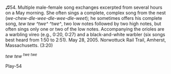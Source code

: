 ♫54. Multiple male-female song exchanges excerpted from several hours on
a May morning. She often sings a complete, complex song from the nest
(*we-chew-dle-wee-dle-wee-dle-weet*); he sometimes offers his complete
song, *tew tew ^twe^ ^twe^*, two low notes followed by two high notes,
but often sings only one or two of the low notes. Accompanying the
orioles are a warbling vireo (e.g., 0:20, 0:27) and a black-and-white
warbler (six songs best heard from 1:50 to 2:51). May 28, 2005.
Norwottuck Rail Trail, Amherst, Massachusetts. (3:20)

*tew tew <sup>twe twe</sup>*

Play-54
